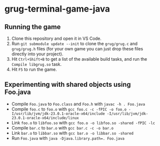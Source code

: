 # grug-terminal-game-java

## Running the game

1. Clone this repository and open it in VS Code.
2. Run `git submodule update --init` to clone the `grug/grug.c` and `grug/grug.h` files (for your own game you can just drop these files directly into your project).
3. Hit `Ctrl+Shift+B` to get a list of the available build tasks, and run the `Compile libgrug.so` task.
4. Hit `F5` to run the game.

## Experimenting with shared objects using Foo.java

- Compile `Foo.java` to `Foo.class` and `Foo.h` with `javac -h . Foo.java`
- Compile `foo.c` to `foo.o` with `gcc foo.c -c -fPIC -o foo.o -I/usr/lib/jvm/jdk-23.0.1-oracle-x64/include -I/usr/lib/jvm/jdk-23.0.1-oracle-x64/include/linux`
- Link `foo.o` to `libfoo.so` with `gcc foo.o -o libfoo.so -shared -fPIC -lc`
- Compile `bar.c` to `bar.o` with `gcc bar.c -c -o bar.o`
- Link `bar.o` to `libbar.so` with `gcc bar.o -o libbar.so -shared`
- Run `Foo.java` with `java -Djava.library.path=. Foo.java`
